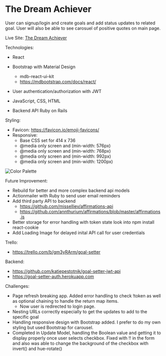 # The Dream Achiever

User can signup/login and create goals and add status updates to related goal.
User will also be able to see carosuel of positive quotes on main page.

Live Site:
<a href="https://the-dream-achiever.netlify.app/">The Dream Achiever</a>

Technologies:
- React

- Bootstrap with Material Design
  - mdb-react-ui-kit
  - https://mdbootstrap.com/docs/react/

- User authentication/authorization with JWT

- JavaScript, CSS, HTML

- Backend API Ruby on Rails

Styling:
- Favicon: https://favicon.io/emoji-favicons/
- Responsive:
  - Base CSS set for 414 x 736
  - @media only screen and (min-width: 576px)
  - @media only screen and (min-width: 768px)
  - @media only screen and (min-width: 992px) 
  - @media only screen and (min-width: 1200px)

![Color Palette](https://i.pinimg.com/564x/8f/ce/17/8fce17ddc772198b6994c39f5e789382.jpg)


Future Improvement:
- Rebuild for better and more complex backend api models
- Actionmailer with Ruby to send user email reminders
- Add third party API to backend
  - https://github.com/misselliev/affirmations-api
  - https://github.com/annthurium/affirmations/blob/master/affirmations.js
- Better storage for error handling with token state look into npm install react-cookie
- Add Loading Image for delayed inital API call for user credentials

Trello:
- https://trello.com/b/gm3yRArm/goal-setter

Backend: 
- https://github.com/katiepestotnik/goal-setter-jwt-api
- https://goal-setter-auth.herokuapp.com

Challenges:
- Page refresh breaking app. Added error handling to check !token as well as optional chaining to handle the return map items.
  - Now user is redirected to login page.
- Nesting URLs correctly especially to get the updates to add to the specific goal
- Handling responsive design with Bootstrap added. I prefer to do my own styling but used Bootstrap for carousel.
- Completed in Update Model, handling the Boolean value and getting it to display properly once user selects checkbox. Fixed with !! in the form and also was able to change the background of the checkbox with invert() and hue-rotate()
